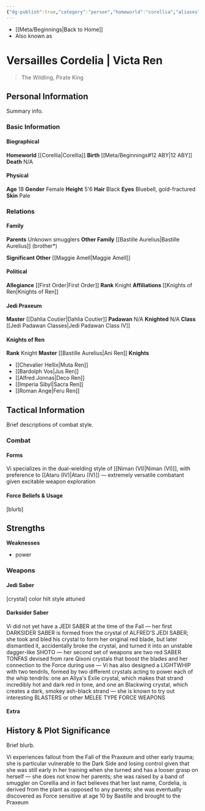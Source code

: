 ```yaml
---
{"dg-publish":true,"category":"person","homeworld":"corellia","aliases":["Victa Ren"],"tags":["fallenjedi","firstorder","knight","knightsofren","jedipraxeum","jedipadawan","ataru","niman","forcesensitive","unfinished"],"permalink":"/versailles-cordelia/","dgHomeLink":false,"dgPassFrontmatter":true}
---
```


- [[Meta/Beginnings|Back to Home]]
- Also known as

# Versailles Cordelia | Victa Ren
>The Wildling, Pirate King

## Personal Information
Summary info.

### Basic Information

#### Biographical
**Homeworld** [[Corellia|Corellia]]
**Birth** [[Meta/Beginnings#12 ABY|12 ABY]]
**Death** N/A

#### Physical
**Age** 18
**Gender** Female 
**Height** 5'6
**Hair** Black
**Eyes** Bluebell, gold-fractured
**Skin** Pale

### Relations

#### Family
**Parents** Unknown smugglers
**Other Family** [[Bastille Aurelius|Bastille Aurelius]] (brother*)

**Significant Other** [[Maggie Amell|Maggie Amell]]

#### Political
**Allegiance** [[First Order|First Order]]
**Rank** Knight
**Affiliations** [[Knights of Ren|Knights of Ren]]

#### Jedi Praxeum
**Master** [[Dahlia Coutier|Dahlia Coutier]]
**Padawan** N/A
**Knighted** N/A
**Class** [[Jedi Padawan Classes|Jedi Padawan Class IV]]

#### Knights of Ren
**Rank** Knight
**Master** [[Bastille Aurelius|Ani Ren]]
**Knights**
- [[Chevalier Hellix|Muta Ren]]
- [[Bardolph Vos|Jus Ren]]
- [[Alfred Jonnas|Deco Ren]]
- [[Imperia Sibyl|Sacra Ren]]
- [[Roman Ange|Feru Ren]]

## Tactical Information
Brief descriptions of combat style.

### Combat

#### Forms
Vi specializes in the dual-wielding style of [[Niman (VI)|Niman (VI)]], with preference to [[Ataru (IV)|Ataru (IV)]] — extremely versatile combatant given excitable weapon exploration

#### Force Beliefs & Usage
[blurb]

**Strengths**
- 
**Weaknesses**
- power

### Weapons

#### Jedi Saber
[crystal] color hilt style attuned

#### Darksider Saber
 Vi did not yet have a JEDI SABER at the time of the Fall — her first DARKSIDER SABER is formed from the crystal of ALFRED'S JEDI SABER; she took and bled his crystal to form her original red blade, but later dismantled it, accidentally broke the crystal, and turned it into an unstable dagger-like SHOTO — her second set of weapons are two red SABER TONFAS devised from rare Qixoni crystals that boost the blades and her connection to the Force during use — Vi has also designed a LIGHTWHIP with two tendrils, formed by two different crystals acting to power each of the whip tendrils: one an Allya's Exile crystal, which makes that strand incredibly hot and dark red in tone, and one an Blackwing crystal, which creates a dark, smokey ash-black strand — she is known to try out interesting BLASTERS or other MELEE TYPE FORCE WEAPONS 

#### Extra


## History & Plot Significance
Brief blurb.

Vi experiences fallout from the Fall of the Praxeum and other early trauma; she is particular vulnerable to the Dark Side and losing control given that she was still early in her training when she turned and has a looser grasp on herself — she does not know her parents; she was raised by a band of smuggler on Corellia and in fact believes that her last name, Cordelia, is derived from the plant as opposed to any parents; she was eventually discovered as Force sensitive at age 10 by Bastille and brought to the Praxeum
